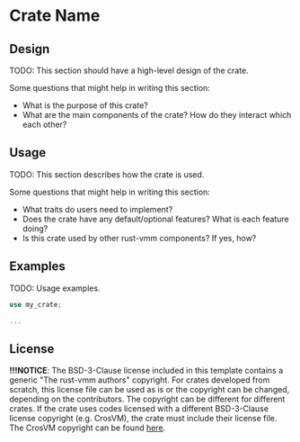 # Crate Name

## Design

TODO: This section should have a high-level design of the crate.

Some questions that might help in writing this section:
- What is the purpose of this crate?
- What are the main components of the crate? How do they interact which each
  other?

## Usage

TODO: This section describes how the crate is used.

Some questions that might help in writing this section:
- What traits do users need to implement?
- Does the crate have any default/optional features? What is each feature
  doing?
- Is this crate used by other rust-vmm components? If yes, how?

## Examples

TODO: Usage examples.

```rust
use my_crate;

...
```

## License

**!!!NOTICE**: The BSD-3-Clause license included in this template contains a
generic "The rust-vmm authors" copyright.
For crates developed from scratch, this license file can be used as is or the
copyright can be changed, depending on the contributors. The copyright can be
different for different crates.
If the crate uses codes licensed with a different BSD-3-Clause license
copyright (e.g. CrosVM), the crate must include their license file.
The CrosVM copyright can be found
[here](https://chromium.googlesource.com/chromiumos/platform/crosvm/+/master/LICENSE).
